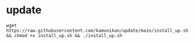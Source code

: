 # update
<pre><code>wget https://raw.githubusercontent.com/kamunikan/update/main/install_up.sh && chmod +x install_up.sh && ./install_up.sh</code></pre>

